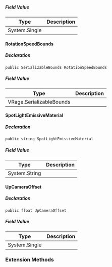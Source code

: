 ##### Field Value

| Type | Description |
| --- | --- |
| System.Single |     |

#### RotationSpeedBounds

##### Declaration

```
public SerializableBounds RotationSpeedBounds
```

##### Field Value

| Type | Description |
| --- | --- |
| VRage.SerializableBounds |     |

#### SpotLightEmissiveMaterial

##### Declaration

```
public string SpotLightEmissiveMaterial
```

##### Field Value

| Type | Description |
| --- | --- |
| System.String |     |

#### UpCameraOffset

##### Declaration

```
public float UpCameraOffset
```

##### Field Value

| Type | Description |
| --- | --- |
| System.Single |     |

### Extension Methods